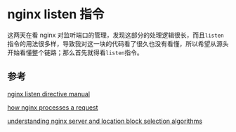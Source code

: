 # nginx listen 指令

这两天在看 nginx 对监听端口的管理，发现这部分的处理逻辑很长，而且`listen`指令的用法很多样，导致我对这一块的代码看了很久也没有看懂，所以希望从源头开始看懂整个链路；那么首先就得看`listen`指令。

## 参考

[nginx listen directive manual](http://nginx.org/en/docs/http/ngx_http_core_module.html#listen)

[how nginx processes a request](http://nginx.org/en/docs/http/request_processing.html)

[understanding nginx server and location block selection algorithms](https://www.digitalocean.com/community/tutorials/understanding-nginx-server-and-location-block-selection-algorithms)
